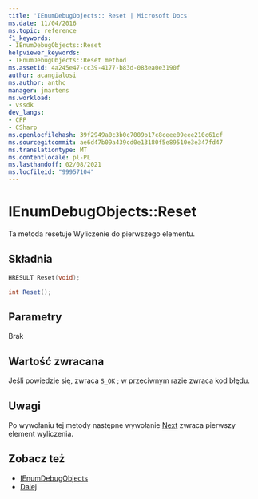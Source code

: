 ```yaml
---
title: 'IEnumDebugObjects:: Reset | Microsoft Docs'
ms.date: 11/04/2016
ms.topic: reference
f1_keywords:
- IEnumDebugObjects::Reset
helpviewer_keywords:
- IEnumDebugObjects::Reset method
ms.assetid: 4a245e47-cc39-4177-b83d-083ea0e3190f
author: acangialosi
ms.author: anthc
manager: jmartens
ms.workload:
- vssdk
dev_langs:
- CPP
- CSharp
ms.openlocfilehash: 39f2949a0c3b0c7009b17c8ceee09eee210c61cf
ms.sourcegitcommit: ae6d47b09a439cd0e13180f5e89510e3e347fd47
ms.translationtype: MT
ms.contentlocale: pl-PL
ms.lasthandoff: 02/08/2021
ms.locfileid: "99957104"
---
```

# <a name="ienumdebugobjectsreset"></a>IEnumDebugObjects::Reset
Ta metoda resetuje Wyliczenie do pierwszego elementu.

## <a name="syntax"></a>Składnia

```cpp
HRESULT Reset(void);
```

```csharp
int Reset();
```

## <a name="parameters"></a>Parametry
 Brak

## <a name="return-value"></a>Wartość zwracana
 Jeśli powiedzie się, zwraca `S_OK` ; w przeciwnym razie zwraca kod błędu.

## <a name="remarks"></a>Uwagi
 Po wywołaniu tej metody następne wywołanie [Next](../../../extensibility/debugger/reference/ienumdebugobjects-next.md) zwraca pierwszy element wyliczenia.

## <a name="see-also"></a>Zobacz też
- [IEnumDebugObjects](../../../extensibility/debugger/reference/ienumdebugobjects.md)
- [Dalej](../../../extensibility/debugger/reference/ienumdebugobjects-next.md)
